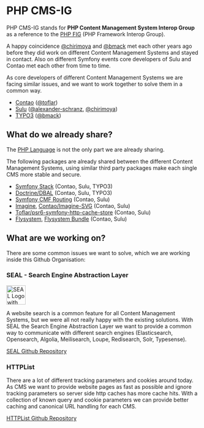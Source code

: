 # PHP CMS-IG

PHP CMS-IG stands for **PHP Content Management System Interop Group** as a reference to the [PHP FIG](https://www.php-fig.org/) (PHP Framework Interop Group).

A happy coincidence [@chirimoya](https://github.com/chirimoya) and [@bmack](https://github.com/bmack) met each other years ago before they did work
on different Content Management Systems and stayed in contact. Also on different Symfony events core developers of Sulu and Contao met each other from time to time.

As core developers of different Content Management Systems we are facing similar issues, and we want to work together to solve them in a common way.

 - [Contao](https://contao.org) ([@toflar](https://github.com/toflar))
 - [Sulu](https://sulu.io) ([@alexander-schranz](https://github.com/alexander-schranz), [@chirimoya](https://github.com/chirimoya))
 - [TYPO3](https://typo3.org) ([@bmack](https://github.com/bmack))

## What do we already share?

The [PHP Language](https://www.php.net/) is not the only part we are already sharing. 

The following packages are already shared between the different Content Management Systems,
using similar third party packages make each single CMS more stable and secure.

 - [Symfony Stack](https://symfony.com) (Contao, Sulu, TYPO3)
 - [Doctrine/DBAL](https://github.com/doctrine/dbal) (Contao, Sulu, TYPO3)
 - [Symfony CMF Routing](https://github.com/symfony-cmf/routing-bundle) (Contao, Sulu)
 - [Imagine](https://github.com/php-imagine/Imagine), [Contao/Imagine-SVG](https://github.com/contao/imagine-svg) (Contao, Sulu)
 - [Toflar/psr6-symfony-http-cache-store](https://github.com/Toflar/psr6-symfony-http-cache-store) (Contao, Sulu)
 - [Flysystem](https://github.com/thephpleague/flysystem), [Flysystem Bundle](https://github.com/thephpleague/flysystem-bundle) (Contao, Sulu)

## What are we working on?

There are some common issues we want to solve, which we are working inside this Github Organisation:

### SEAL - Search Engine Abstraction Layer

<div align="left">
    <img alt="SEAL Logo with an abstract seal sitting on a telescope." src="https://avatars.githubusercontent.com/u/120221538?s=400&v=6" width="50" height="50">
</div>

A website search is a common feature for all Content Management Systems, but we were all not really happy with the existing solutions. With SEAL the Search Engine Abstraction Layer
we want to provide a common way to communicate with different search engines (Elasticsearch, Opensearch, Algolia, Meilisearch, Loupe, Redisearch, Solr, Typesense).

[SEAL Github Repository](https://github.com/PHP-CMSIG/search)

### HTTPList

There are a lot of different tracking parameters and cookies around today. As CMS we want to provide website pages as fast
as possible and ignore tracking parameters so server side http caches has more cache hits. With a collection of known
query and cookie parameters we can provide better caching and canonical URL handling for each CMS.

[HTTPList Github Repository](https://github.com/PHP-CMSIG/Http-List)

